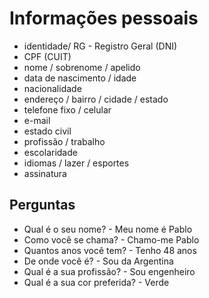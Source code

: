 # Informações pessoais

* identidade/ RG - Registro Geral (DNI)
* CPF (CUIT)
* nome / sobrenome / apelido
* data de nascimento / idade
* nacionalidade
* endereço / bairro / cidade / estado
* telefone fixo / celular
* e-mail
* estado civil
* profissão / trabalho
* escolaridade
* idiomas / lazer / esportes
* assinatura

## Perguntas

* Qual é o seu nome? - Meu nome é Pablo
* Como você se chama? - Chamo-me Pablo
* Quantos anos você tem? - Tenho 48 anos
* De onde você é? - Sou da Argentina
* Qual é a sua profissão? - Sou engenheiro
* Qual é a sua cor preferida? - Verde
